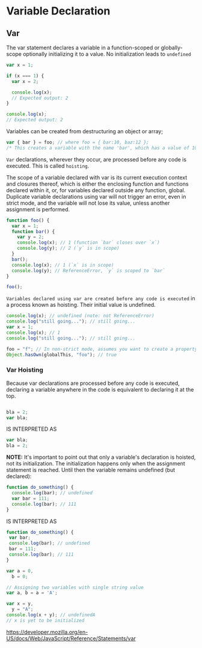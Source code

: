# Variable Declaration


## Var 

The var statement declares a variable in a  function-scoped or globally-scope optionally initializing it to a value. No initialization leads to `undefined`

```js
var x = 1;

if (x === 1) {
  var x = 2;

  console.log(x);
  // Expected output: 2
}

console.log(x);
// Expected output: 2

```


Variables can be created from destructuring an object or array;

```js
var { bar } = foo; // where foo = { bar:10, baz:12 };
/* This creates a variable with the name 'bar', which has a value of 10 */

```

`Var` declarations, wherever they occur, are processed before any code is executed. This is called `hoisting`.

The scope of a variable declared with var is its current execution context and closures thereof, which is either the enclosing function and functions declared within it, or, for variables declared outside any function, global. Duplicate variable declarations using var will not trigger an error, even in strict mode, and the variable will not lose its value, unless another assignment is performed.

```js
function foo() {
  var x = 1;
  function bar() {
    var y = 2;
    console.log(x); // 1 (function `bar` closes over `x`)
    console.log(y); // 2 (`y` is in scope)
  }
  bar();
  console.log(x); // 1 (`x` is in scope)
  console.log(y); // ReferenceError, `y` is scoped to `bar`
}

foo();


```

`Variables declared using var are created before any code is executed` in a process known as hoisting. Their initial value is undefined.
```js
console.log(x); // undefined (note: not ReferenceError)
console.log("still going..."); // still going...
var x = 1;
console.log(x); // 1
console.log("still going..."); // still going...
```


```js
foo = "f"; // In non-strict mode, assumes you want to create a property named `foo` on the global object
Object.hasOwn(globalThis, "foo"); // true
```

### Var Hoisting
Because var declarations are processed before any code is executed, declaring a variable anywhere in the code is equivalent to declaring it at the top.

```js

bla = 2;
var bla;

```

 IS INTERPRETED AS

```js
var bla;
bla = 2;
```

**NOTE:** It's important to point out that only a variable's declaration is hoisted, not its initialization. The initialization happens only when the assignment statement is reached. Until then the variable remains undefined (but declared):

```js
function do_something() {
  console.log(bar); // undefined
  var bar = 111;
  console.log(bar); // 111
}

```
 IS INTERPRETED AS
 
 ```js
 function do_something() {
  var bar;
  console.log(bar); // undefined
  bar = 111;
  console.log(bar); // 111
}

```

```js
var a = 0,
  b = 0;

// Assigning two variables with single string value
var a, b = a = 'A';

var x = y,
  y = "A";
console.log(x + y); // undefinedA
// x is yet to be initialized

```

https://developer.mozilla.org/en-US/docs/Web/JavaScript/Reference/Statements/var



